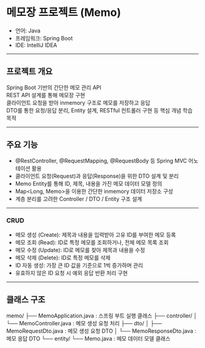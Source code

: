 # 메모장 프로젝트 (Memo)

- 언어: Java  
- 프레임워크: Spring Boot  
- IDE: IntelliJ IDEA  

---

## 프로젝트 개요

Spring Boot 기반의 간단한 메모 관리 API  
REST API 설계를 통해 메모장 구현  
클라이언트 요청을 받아 inmemory 구조로 메모를 저장하고 응답  
DTO를 통한 요청/응답 분리, Entity 설계, RESTful 컨트롤러 구현 등 핵심 개념 학습 목적

---

## 주요 기능

- @RestController, @RequestMapping, @RequestBody 등 Spring MVC 어노테이션 활용
- 클라이언트 요청(Request)과 응답(Response)을 위한 DTO 설계 및 분리
- Memo Entity를 통해 ID, 제목, 내용을 가진 메모 데이터 모델 정의
- Map<Long, Memo>을 이용한 간단한 inmemory 데이터 저장소 구성
- 계층 분리를 고려한 Controller / DTO / Entity 구조 설계

---

### CRUD

- 메모 생성 (Create): 제목과 내용을 입력받아 고유 ID를 부여한 메모 등록  
- 메모 조회 (Read): ID로 특정 메모를 조회하거나, 전체 메모 목록 조회  
- 메모 수정 (Update): ID로 메모를 찾아 제목과 내용을 수정  
- 메모 삭제 (Delete): ID로 특정 메모를 삭제  
- ID 자동 생성: 가장 큰 ID 값을 기준으로 1씩 증가하며 관리  
- 유효하지 않은 ID 요청 시 예외 응답 반환 처리 구현
  
---

## 클래스 구조

memo/
├── MemoApplication.java : 스프링 부트 실행 클래스
├── controller/
│ └── MemoController.java : 메모 생성 요청 처리
├── dto/
│ ├── MemoRequestDto.java : 메모 생성 요청 DTO
│ └── MemoResponseDto.java : 메모 응답 DTO
└── entity/
└── Memo.java : 메모 데이터 모델 클래스
